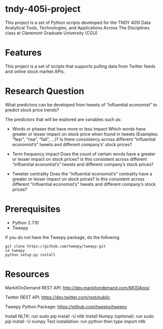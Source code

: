 # tndy-405i-project
This project is a set of Python scripts developed for the TNDY 405I Data Analytical Tools, Technologies, and
Applications Across The Disciplines class at Claremont Graduate University (CGU)

# Features
This project is a set of scripts that supports pulling data from Twitter feeds and online stock market APIs.

# Research Question

What predictors can be developed from tweets of “influential economist” to predict stock price trends?

The predictors that will be explored are variables such as:

*	Words or phases that have more or less impact
    Which words have greater or lesser impact on stock price when found in tweets (Examples: “fear”, “rise”, “fall”, …)? Is there consistency across different “influential economist’s” tweets and different company’s’ stock prices?

*	Term frequency impact
    Does the count of certain words have a greater or lesser impact on stock prices? Is this consistent across different “influential economist’s” tweets and different company’s stock prices?

*	Tweeter centrality
    Does the “influential economist’s” centrality have a greater or lesser impact on stock prices? Is this consistent across different “influential economist’s” tweets and different company’s stock prices?


# Prerequisites

* Python 2.7.10
* Tweepy


If you do not have the Tweepy package, do the following

```
git clone https://github.com/tweepy/tweepy.git
cd tweepy
python setup.py install
```

# Resources

MarkitOnDemand REST API:
http://dev.markitondemand.com/MODApis/

Twitter REST API:
https://dev.twitter.com/rest/public

Tweepy Python Package:
https://github.com/tweepy/tweepy


Install NLTK: run sudo pip install -U nltk
Install Numpy (optional): run sudo pip install -U numpy
Test installation: run python then type import nltk
